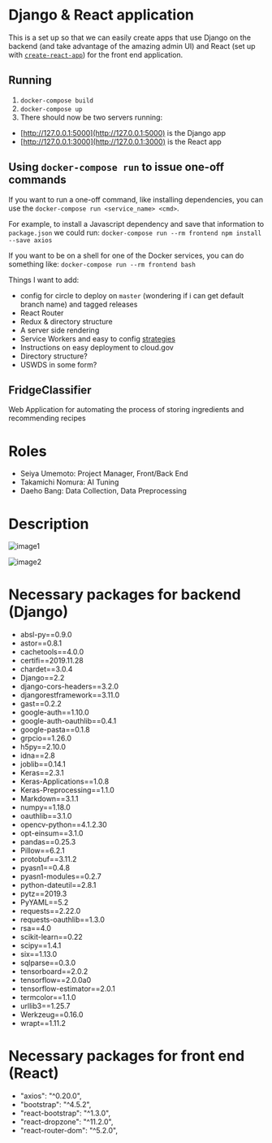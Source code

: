 # Django & React application

This is a set up so that we can easily create apps that use Django on the backend (and take advantage of the amazing admin UI) and React (set up with [`create-react-app`](https://npm.im/create-react-app)) for the front end application.

## Running

1. `docker-compose build`
1. `docker-compose up`
1. There should now be two servers running:
  - [http://127.0.0.1:5000](http://127.0.0.1:5000) is the Django app
  - [http://127.0.0.1:3000](http://127.0.0.1:3000) is the React app

## Using `docker-compose run` to issue one-off commands

If you want to run a one-off command, like installing dependencies, you can use the `docker-compose run <service_name> <cmd>`.

For example, to install a Javascript dependency and save that information to `package.json` we could run:
`docker-compose run --rm frontend npm install --save axios`

If you want to be on a shell for one of the Docker services, you can do something like:
`docker-compose run --rm frontend bash`



Things I want to add:
- config for circle to deploy on `master` (wondering if i can get default branch name) and tagged releases
- React Router
- Redux & directory structure
- A server side rendering
- Service Workers and easy to config [strategies](https://jakearchibald.com/2014/offline-cookbook/)
- Instructions on easy deployment to cloud.gov
- Directory structure?
- USWDS in some form?

## FridgeClassifier
Web Application for automating the process of storing ingredients and recommending recipes

# Roles
- Seiya Umemoto: Project Manager, Front/Back End
- Takamichi Nomura: AI Tuning
- Daeho Bang: Data Collection, Data Preprocessing

# Description
![image1](https://github.com/Seiya-Umemoto/FridgeClassifier/blob/master/readme/smartrg1.jpg)

![image2](https://github.com/Seiya-Umemoto/FridgeClassifier/blob/master/readme/smartrg2.jpg)

# Necessary packages for backend (Django)
- absl-py==0.9.0
- astor==0.8.1
- cachetools==4.0.0
- certifi==2019.11.28
- chardet==3.0.4
- Django==2.2
- django-cors-headers==3.2.0
- djangorestframework==3.11.0
- gast==0.2.2
- google-auth==1.10.0
- google-auth-oauthlib==0.4.1
- google-pasta==0.1.8
- grpcio==1.26.0
- h5py==2.10.0
- idna==2.8
- joblib==0.14.1
- Keras==2.3.1
- Keras-Applications==1.0.8
- Keras-Preprocessing==1.1.0
- Markdown==3.1.1
- numpy==1.18.0
- oauthlib==3.1.0
- opencv-python==4.1.2.30
- opt-einsum==3.1.0
- pandas==0.25.3
- Pillow==6.2.1
- protobuf==3.11.2
- pyasn1==0.4.8
- pyasn1-modules==0.2.7
- python-dateutil==2.8.1
- pytz==2019.3
- PyYAML==5.2
- requests==2.22.0
- requests-oauthlib==1.3.0
- rsa==4.0
- scikit-learn==0.22
- scipy==1.4.1
- six==1.13.0
- sqlparse==0.3.0
- tensorboard==2.0.2
- tensorflow==2.0.0a0
- tensorflow-estimator==2.0.1
- termcolor==1.1.0
- urllib3==1.25.7
- Werkzeug==0.16.0
- wrapt==1.11.2

# Necessary packages for front end (React)
- "axios": "^0.20.0",
- "bootstrap": "^4.5.2",
- "react-bootstrap": "^1.3.0",
- "react-dropzone": "^11.2.0",
- "react-router-dom": "^5.2.0",